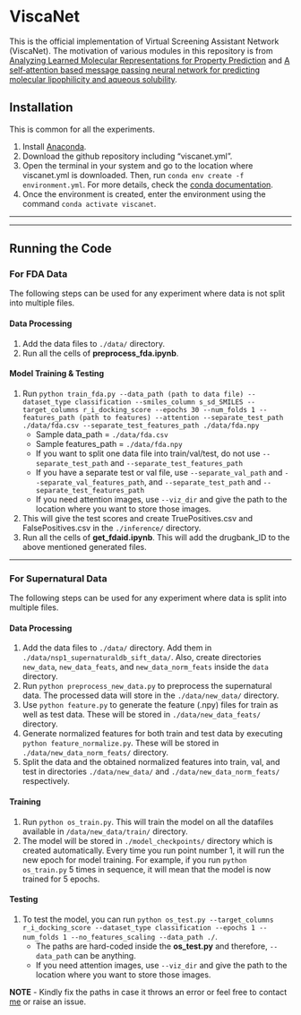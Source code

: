 # ViscaNet

This is the official implementation of Virtual Screening Assistant Network (ViscaNet). The motivation of various modules in this repository is from [Analyzing Learned Molecular Representations for Property Prediction](https://pubs.acs.org/doi/abs/10.1021/acs.jcim.9b00237) and [A self‐attention based message passing neural network for predicting molecular lipophilicity and aqueous solubility](https://jcheminf.biomedcentral.com/articles/10.1186/s13321-020-0414-z).

## Installation

This is common for all the experiments.
1. Install [Anaconda](https://docs.anaconda.com/anaconda/install/linux/).
2. Download the github repository including “viscanet.yml”.
3. Open the terminal in your system and go to the location where viscanet.yml is downloaded. Then, run `conda env create -f environment.yml`. For more details, check the [conda documentation](https://docs.conda.io/projects/conda/en/latest/user-guide/tasks/manage-environments.html#creating-an-environment-from-an-environment-yml-file).
4. Once the environment is created, enter the environment using the command `conda activate viscanet`.

----------------------------------------------------------------------------------------------------------------------------
----------------------------------------------------------------------------------------------------------------------------

## Running the Code

### For FDA Data 

The following steps can be used for any experiment where data is not split into multiple files. 

#### Data Processing

1. Add the data files to `./data/` directory. 
2. Run all the cells of **preprocess_fda.ipynb**.

#### Model Training & Testing

1. Run `python train_fda.py --data_path (path to data file) --dataset_type classification --smiles_column s_sd_SMILES --target_columns r_i_docking_score --epochs 30 --num_folds 1 --features_path (path to features) --attention --separate_test_path ./data/fda.csv --separate_test_features_path ./data/fda.npy`
   - Sample data_path = `./data/fda.csv`
   - Sample features_path = `./data/fda.npy`
   - If you want to split one data file into train/val/test, do not use `--separate_test_path` and `--separate_test_features_path`
   - If you have a separate test or val file, use `--separate_val_path` and `--separate_val_features_path`, and `--separate_test_path` and `--separate_test_features_path`
   - If you need attention images, use `--viz_dir` and give the path to the location where you want to store those images.
2. This will give the test scores and create TruePositives.csv and FalsePositives.csv in the `./inference/` directory. 
3. Run all the cells of **get_fdaid.ipynb**. This will add the drugbank_ID to the above mentioned generated files. 

----------------------------------------------------------------------------------------------------------------------------

### For Supernatural Data

The following steps can be used for any experiment where data is split into multiple files.

#### Data Processing

1. Add the data files to `./data/` directory. Add them in `./data/nsp1_supernaturaldb_sift_data/`. Also, create directories `new_data`, `new_data_feats`, and `new_data_norm_feats` inside the `data` directory.
2. Run `python preprocess_new_data.py` to preprocess the supernatural data. The processed data will store in the `./data/new_data/` directory. 
3. Use `python feature.py` to generate the feature (.npy) files for train as well as test data. These will be stored in `./data/new_data_feats/` directory.
4. Generate normalized features for both train and test data by executing `python feature_normalize.py`. These will be stored in `./data/new_data_norm_feats/` directory.
5. Split the data and the obtained normalized features into train, val, and test in directories `./data/new_data/` and `./data/new_data_norm_feats/` respectively.

#### Training

1. Run `python os_train.py`. This will train the model on all the datafiles available in `/data/new_data/train/` directory.
2. The model will be stored in `./model_checkpoints/` directory which is created automatically. Every time you run point number 1, it will run the new epoch for model training. For example, if you run `python os_train.py` 5 times in sequence, it will mean that the model is now trained for 5 epochs.

#### Testing

1. To test the model, you can run `python os_test.py --target_columns r_i_docking_score --dataset_type classification --epochs 1 --num_folds 1 --no_features_scaling --data_path ./`.
    - The paths are hard-coded inside the **os_test.py** and therefore, `--data_path` can be anything.
    - If you need attention images, use `--viz_dir` and give the path to the location where you want to store those images.

**NOTE** - Kindly fix the paths in case it throws an error or feel free to contact [me](https://github.com/AayushGrover) or raise an issue.

